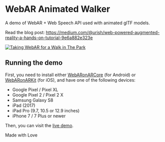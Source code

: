 # WebAR Animated Walker

A demo of WebAR + Web Speech API used with animated glTF models.

Read the blog post: https://medium.com/@urish/web-powered-augmented-reality-a-hands-on-tutorial-9e6a882e323e

[![Taking WebAR for a Walk in The Park](https://img.youtube.com/vi/RnCyi36gNLI/maxresdefault.jpg)](http://www.youtube.com/watch?v=RnCyi36gNLI)


## Running the demo

First, you need to install either [WebARonARCore](https://github.com/google-ar/WebARonARCore) (for Android) or [WebARonARKit](https://github.com/google-ar/WebARonARKit) (for iOS), and have one of the following devices:

* Google Pixel / Pixel XL
* Google Pixel 2 / Pixel 2 X
* Samsung Galaxy S8
* iPad (2017)
* iPad Pro (9.7, 10.5 or 12.9 inches)
* iPhone 7 / 7 Plus or newer

Then, you can visit the [live demo](https://urish.github.io/web-ar-experiment/).



Made with Love
